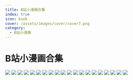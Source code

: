```yaml
---
title: B站小漫画合集
index: true
icon: book
cover: /assets/images/cover/cover7.png
category: 
  - B站小漫画
---
```

# B站小漫画合集

![](./bilianime/00FlTw9i50.png)
![](./bilianime/0Wp3GSTqa2.png)
![](./bilianime/0gu9qonH7t.png)
![](./bilianime/E738vcDvd3.png)
![](./bilianime/GI167h1ubu.png)
![](./bilianime/HKynZO2AxL.png)
![](./bilianime/HtPXYfpuXU.png)
![](./bilianime/I2ep6rPv8i.png)
![](./bilianime/J8BB0k7uKM.png)
![](./bilianime/JGrXDA8RKH.png)
![](./bilianime/VZkCQV3H8N.png)
![](./bilianime/Wwzw0XTwUl.png)
![](./bilianime/XHhqvtddUA.png)
![](./bilianime/XywNN8KlpA.png)
![](./bilianime/dtYHFq8LIq.png)
![](./bilianime/egQQvfxwvY.png)
![](./bilianime/h4ytfrWZID.png)
![](./bilianime/hr97jf0KpZ.png)
![](./bilianime/vocgKB4Bjl.png)
![](./bilianime/wqP0BMH8vp.png)
